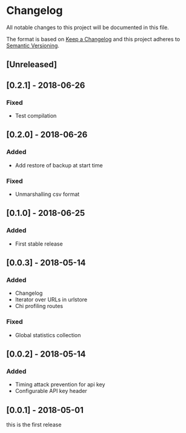 # Changelog
All notable changes to this project will be documented in this file.

The format is based on [Keep a Changelog](http://keepachangelog.com/en/1.0.0/)
and this project adheres to [Semantic Versioning](http://semver.org/spec/v2.0.0.html).

## [Unreleased]
## [0.2.1] - 2018-06-26

### Fixed
- Test compilation

## [0.2.0] - 2018-06-26
### Added
- Add restore of backup at start time

### Fixed
- Unmarshalling csv format


## [0.1.0] - 2018-06-25
### Added
- First stable release

## [0.0.3] - 2018-05-14
### Added
- Changelog
- Iterator over URLs in urlstore
- Chi profiling routes

### Fixed
- Global statistics collection

## [0.0.2] - 2018-05-14

### Added
- Timing attack prevention for api key
- Configurable API key header

## [0.0.1] - 2018-05-01

this is the first release
